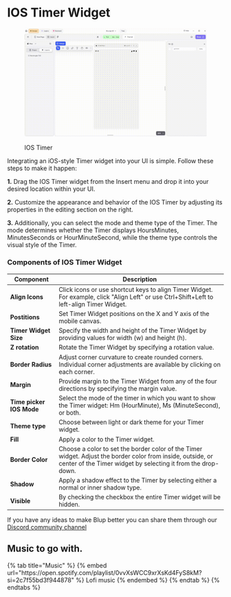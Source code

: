 # IOS Timer Widget  

<figure><img src="../../../.gitbook/assets/ios-timer.gif" alt="IOS Timer"><figcaption><p>IOS Timer</p></figcaption></figure>

Integrating an iOS-style Timer widget into your UI is simple. Follow these steps to make it happen:

**1.** Drag the IOS Timer widget from the Insert menu and drop it into your desired location within your UI.

**2.** Customize the appearance and behavior of the IOS Timer by adjusting its properties in the editing section on the right.

**3.**  Additionally, you can select the mode and theme type of the Timer. The mode determines whether the Timer displays HoursMinutes, MinutesSeconds or HourMinuteSecond, while the theme type controls the visual style of the Timer.

### Components of IOS Timer Widget

<table>
  <thead>
    <tr>
      <th>Component</th>
      <th>Description</th>
    </tr>
  </thead>
  <tbody>
    <tr>
      <td><strong>Align Icons</strong></td>
      <td>Click icons or use shortcut keys to align Timer Widget. For example, click "Align Left" or use Ctrl+Shift+Left to left-align Timer Widget.</td>
    </tr>
    <tr>
      <td><strong>Postitions</strong></td>
      <td>Set Timer Widget positions on the X and Y axis of the mobile canvas.</td>
    </tr> 
    <tr>
      <td><strong>Timer Widget Size</strong></td>
      <td>Specify the width and height of the Timer Widget by providing values for width (w) and height (h).</td>
    </tr> 
    <tr>
      <td><strong>Z rotation</strong></td>
      <td>Rotate the Timer Widget by specifying a rotation value.</td>
    </tr>
     <tr>
      <td><strong>Border Radius</strong></td>
      <td>Adjust corner curvature to create rounded corners. Individual corner adjustments are available by clicking on each corner.</td>
    </tr>
    <tr>
      <td><strong>Margin</strong></td>
      <td>Provide margin to the Timer Widget from any of the four directions by specifying the margin value.</td>
    </tr>
    <tr>
      <td><strong>Time picker IOS Mode</strong></td>
      <td>Select the mode of the timer in which you want to show the Timer widget: Hm (HourMinute), Ms (MinuteSecond), or both.</td>
    </tr><tr>
      <td><strong>Theme type</strong></td>
      <td>Choose between light or dark theme for your Timer widget.</td>
    </tr>
  <tr>
      <td><strong>Fill</strong></td>
      <td>Apply a color to the Timer widget.</td>
    </tr>
   <tr>
      <td><strong>Border Color</strong></td>
      <td>Choose a color to set the border color of the Timer widget. Adjust the border color from inside, outside, or center of the Timer widget by selecting it from the drop-down.</td>
    </tr>
   <tr>
      <td><strong>Shadow</strong></td>
      <td>Apply a shadow effect to the Timer by selecting either a normal or inner shadow type.</td>
    </tr>
    <tr>
      <td><strong>Visible</strong></td>
      <td>By checking the checkbox the entire Timer widget will be hidden.</td>
    </tr>
  </tbody>
</table>

If you have any ideas to make Blup better you can share them through our [Discord community channel ](https://discord.com/channels/940632966093234176/965313562425823303)

## Music to go with.
 
<div class="container">
  {% tab title="Music" %}
  {% embed url="https://open.spotify.com/playlist/0vvXsWCC9xrXsKd4FyS8kM?si=2c7f55bd3f944878" %}
  Lofi music
  {% endembed %}
  {% endtab %}
  {% endtabs %}
</div>